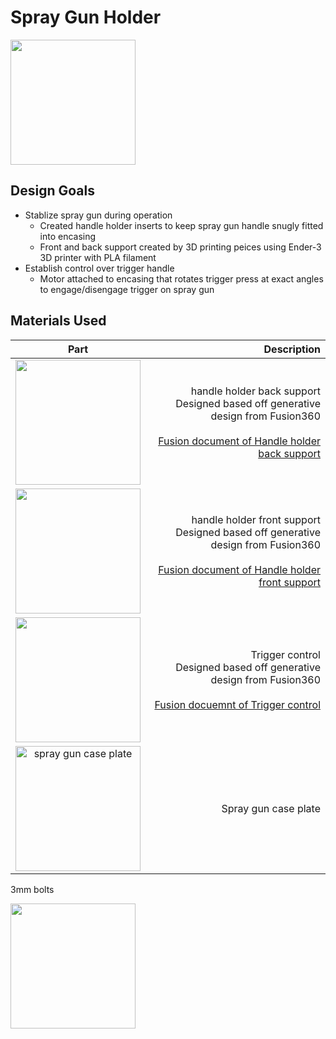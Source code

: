 # Spray Gun Holder
<img src="https://i.imgur.com/Dsu4iA6.jpg" width="200">

## Design Goals
* Stablize spray gun during operation
  * Created handle holder inserts to keep spray gun handle snugly fitted into encasing
  * Front and back support created by 3D printing peices using Ender-3 3D printer with PLA filament
* Establish control over trigger handle
  * Motor attached to encasing that rotates trigger press at exact angles to engage/disengage trigger on spray gun

## Materials Used
| Part | Description |
| :--: | --: |
<img src="https://imgur.com/gK6uO00.jpg" width="200"> | handle holder back support <br/> Designed based off generative design from Fusion360 <br/> <br/> [Fusion document of Handle holder back support](https://a360.co/32H2Jmt)
<img src="https://imgur.com/bFa2jcc.jpg" width="200"> | handle holder front support <br/> Designed based off generative design from Fusion360 <br/> <br/> [Fusion document of Handle holder front support](https://a360.co/2NJBYti)
<img src="https://imgur.com/PLCjnaO.jpg" width="200"> | Trigger control <br/> Designed based off generative design from Fusion360 <br/> <br/> [Fusion docuemnt of Trigger control](https://a360.co/2qdF6o9)
<img width="200" alt="spray gun case plate" src="https://user-images.githubusercontent.com/49771001/69470183-d5dc9c00-0d49-11ea-8fd1-304b8a5d3f94.png"> | Spray gun case plate


3mm bolts



<img src="https://imgur.com/4iCIMp8.jpg" width="200">

